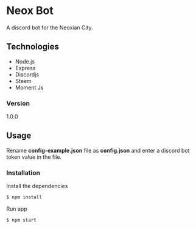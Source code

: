 # Neox Bot

A discord bot for the Neoxian City.

## Technologies
* Node.js
* Express
* Discordjs
* Steem
* Moment Js

### Version
1.0.0

## Usage

Rename **config-example.json** file as **config.json** and enter a discord bot token value in the file. 

### Installation

Install the dependencies

```sh
$ npm install
```
Run app

```sh
$ npm start
```